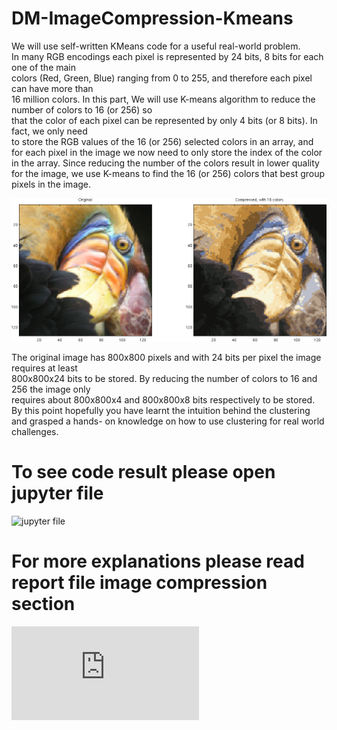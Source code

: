 # DM-ImageCompression-Kmeans

We	will	use	self-written KMeans	code	for	a	useful	real-world	problem.	
In	many	RGB	encodings	each	pixel	is	represented	by	24	bits,	8	bits	for	each	one	of	the	main	
colors	(Red,	Green,	Blue)	ranging	from	0	to	255,	and	therefore	each	pixel	can	have	more	than	
16	million	colors.	
In	this	part,	We	will	use	K-means	algorithm	to	reduce	the	number	of	colors	to	16	(or	256)	so	
that	the	color	of	each	pixel	can	be	represented	by	only	4	bits	(or	8	bits).	In	fact,	we	only	need	
to	store	the	RGB	values	of	the	16	(or	256)	selected	colors	in	an	array,	and	for	each	pixel	in	the	
image	we	now	need	to	only	store	the	index	of	the	color	in	the	array.	Since	reducing	the	
number	of	the	colors	result	in	lower	quality	for	the	image,	we	use	K-means	to	find	the	16	(or	
256)	colors	that	best	group	pixels	in	the	image.


![Sample result](https://github.com/HosseinMohammadii/DM-ImageCompression-Kmeans/blob/master/sample-result.png)


The	original	image	has	800x800	pixels	and	with	24	bits	per	pixel	the	image	requires	at	least	
800x800x24	bits	to	be	stored.	By	reducing	the	number	of	colors	to	16	and	256	the	image	only	
requires	about	800x800x4	and	800x800x8	bits	respectively	to	be	stored.	
By	this	point	hopefully	you	have	learnt	the	intuition	behind	the	clustering	and	grasped	a	hands-
on	knowledge	on	how	to	use	clustering	for	real	world	challenges.		

# To see code result please open jupyter file
![jupyter file](https://github.com/HosseinMohammadii/DM-ImageCompression-Kmeans/blob/master/kmeans-image-compression.ipynb)

# For more explanations please read report file image compression section
![Report](https://github.com/HosseinMohammadii/DM-ImageCompression-Kmeans/blob/master/HosseinMohammadi_Report.pdf)
